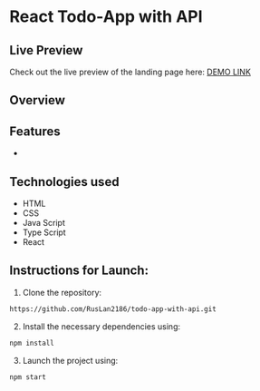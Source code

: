 # React Todo-App with API

## Live Preview

Check out the live preview of the landing page here:
 [DEMO LINK](https://ruslan2186.github.io/todo-app-with-api/)  

## Overview

## Features

- 


## Technologies used

* HTML
* CSS 
* Java Script
* Type Script
* React

## Instructions for Launch:
1. Clone the repository:

```bash
https://github.com/RusLan2186/todo-app-with-api.git
```


2. Install the necessary dependencies using:
   
```bash
npm install
```

3. Launch the project using:
   
```bash
npm start
```


